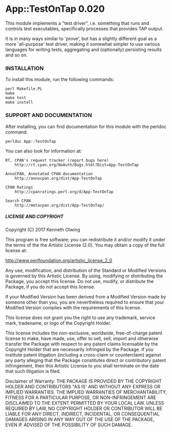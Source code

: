 # App::TestOnTap 0.020

This module implements a "test driver", i.e. something that runs and controls
test executables, specifically processes that provides TAP output.

It is in many ways similar to 'prove', but has a slightly different goal as
a more 'all-purpose' test driver, making it somewhat simpler to use various
languages for writing tests, aggregating and (optionally) persisting results
and so on.

### INSTALLATION

To install this module, run the following commands:

	perl Makefile.PL
	make
	make test
	make install

### SUPPORT AND DOCUMENTATION

After installing, you can find documentation for this module with the
perldoc command.

    perldoc App::TestOnTap

You can also look for information at:

    RT, CPAN's request tracker (report bugs here)
        http://rt.cpan.org/NoAuth/Bugs.html?Dist=App-TestOnTap

    AnnoCPAN, Annotated CPAN documentation
        http://annocpan.org/dist/App-TestOnTap

    CPAN Ratings
        http://cpanratings.perl.org/d/App-TestOnTap

    Search CPAN
        http://metacpan.org/dist/App-TestOnTap/

##### LICENSE AND COPYRIGHT

Copyright (C) 2017 Kenneth Olwing

This program is free software; you can redistribute it and/or modify it
under the terms of the the Artistic License (2.0). You may obtain a
copy of the full license at:

http://www.perlfoundation.org/artistic_license_2_0

Any use, modification, and distribution of the Standard or Modified
Versions is governed by this Artistic License. By using, modifying or
distributing the Package, you accept this license. Do not use, modify,
or distribute the Package, if you do not accept this license.

If your Modified Version has been derived from a Modified Version made
by someone other than you, you are nevertheless required to ensure that
your Modified Version complies with the requirements of this license.

This license does not grant you the right to use any trademark, service
mark, tradename, or logo of the Copyright Holder.

This license includes the non-exclusive, worldwide, free-of-charge
patent license to make, have made, use, offer to sell, sell, import and
otherwise transfer the Package with respect to any patent claims
licensable by the Copyright Holder that are necessarily infringed by the
Package. If you institute patent litigation (including a cross-claim or
counterclaim) against any party alleging that the Package constitutes
direct or contributory patent infringement, then this Artistic License
to you shall terminate on the date that such litigation is filed.

Disclaimer of Warranty: THE PACKAGE IS PROVIDED BY THE COPYRIGHT HOLDER
AND CONTRIBUTORS "AS IS' AND WITHOUT ANY EXPRESS OR IMPLIED WARRANTIES.
THE IMPLIED WARRANTIES OF MERCHANTABILITY, FITNESS FOR A PARTICULAR
PURPOSE, OR NON-INFRINGEMENT ARE DISCLAIMED TO THE EXTENT PERMITTED BY
YOUR LOCAL LAW. UNLESS REQUIRED BY LAW, NO COPYRIGHT HOLDER OR
CONTRIBUTOR WILL BE LIABLE FOR ANY DIRECT, INDIRECT, INCIDENTAL, OR
CONSEQUENTIAL DAMAGES ARISING IN ANY WAY OUT OF THE USE OF THE PACKAGE,
EVEN IF ADVISED OF THE POSSIBILITY OF SUCH DAMAGE.
